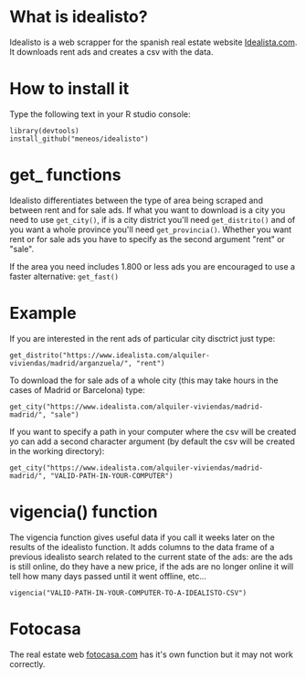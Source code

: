 # What is idealisto?
Idealisto is a web scrapper for the spanish real estate website [Idealista.com](https://www.idealista.com/). It downloads rent ads and creates a csv with the data.


# How to install it
Type the following text in your R studio console:

```
library(devtools)
install_github("meneos/idealisto")
```

# get_ functions

Idealisto differentiates between the type of area being scraped and between rent and for sale ads. If what you want to download is a city you need to use ```get_city()```, if is a city district you'll need ```get_distrito()``` and of you want a whole province you'll need ```get_provincia()```. Whether you want rent or for sale ads you have to specify as the second argument "rent" or "sale".

If the area you need includes 1.800 or less ads you are encouraged to use a faster alternative: ```get_fast()```

# Example

If you are interested in the rent ads of particular city disctrict just type:
```
get_distrito("https://www.idealista.com/alquiler-viviendas/madrid/arganzuela/", "rent")
```

To download the for sale ads of a whole city (this may take hours in the cases of Madrid or Barcelona) type:
```
get_city("https://www.idealista.com/alquiler-viviendas/madrid-madrid/", "sale")
```

If you want to specify a path in your computer where the csv will be created yo can add a second character argument (by default the csv will be created in the working directory):

```
get_city("https://www.idealista.com/alquiler-viviendas/madrid-madrid/", "VALID-PATH-IN-YOUR-COMPUTER")
```

# vigencia() function
The vigencia function gives useful data if you call it weeks later on the results of the idealisto function. It adds columns to the data frame of a previous idealisto search related to the current state of the ads: are the ads is still online, do they have a new price, if the ads are no longer online it will tell how many days passed until it went offline, etc...

```
vigencia("VALID-PATH-IN-YOUR-COMPUTER-TO-A-IDEALISTO-CSV")
```


# Fotocasa

The real estate web [fotocasa.com](https://www.fotocasa.es/es/) has it's own function but it may not work correctly.

